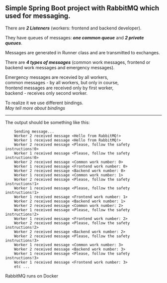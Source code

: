## Simple Spring Boot project with RabbitMQ which used for messaging.

There are ***2 Listeners*** (workers: frontend and backend developer).

They have queues of messages: ***one common queue*** and ***2 private queues***.

Messages are generated in Runner class and are transmitted to exchanges.

There are ***4 types of messages*** (common work messages, frontend or backend work messages and emergency messages).

Emergency messages are recevied by all workers,  
common messages - by all workers, but only in course,  
frontend messages are received only by first worker,  
backend - receives only second worker.
    
To realize it we use different bindings.  
*May tell more about bindings*
***
The output should be something like this:

        Sending message...
        Worker 2 received message <Hello from RabbitMQ!>
        Worker 1 received message <Hello from RabbitMQ!>
        Worker 2 received message <Please, follow the safety instructions!0>
        Worker 1 received message <Please, follow the safety instructions!0>
        Worker 2 received message <Common work number: 0>
        Worker 1 received message <Frontend work number: 0>
        Worker 2 received message <Backend work number: 0>
        Worker 1 received message <Common work number: 1>
        Worker 2 received message <Please, follow the safety instructions!1>
        Worker 1 received message <Please, follow the safety instructions!1>
        Worker 1 received message <Frontend work number: 1>
        Worker 2 received message <Backend work number: 1>
        Worker 2 received message <Common work number: 2>
        Worker 1 received message <Please, follow the safety instructions!2>
        Worker 1 received message <Frontend work number: 2>
        Worker 2 received message <Please, follow the safety instructions!2>
        Worker 2 received message <Backend work number: 2>
        Worker 2 received message <Please, follow the safety instructions!3>
        Worker 1 received message <Common work number: 3>
        Worker 2 received message <Backend work number: 3>
        Worker 1 received message <Please, follow the safety instructions!3>
        Worker 1 received message <Frontend work number: 3>
        etc ...
        
RabbitMQ runs on Docker